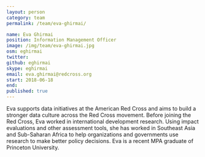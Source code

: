 ```yaml
---
layout: person
category: team
permalink: /team/eva-ghirmai/

name: Eva Ghirmai
position: Information Management Officer
image: /img/team/eva-ghirmai.jpg
osm: eghirmai
twitter:
github: eghirmai
skype: eghirmai
email: eva.ghirmai@redcross.org
start: 2018-06-18
end:
published: true
---
```


Eva supports data initiatives at the American Red Cross and aims to build a stronger data culture across the Red Cross movement. Before joining the Red Cross, Eva worked in international development research. Using impact evaluations and other assessment tools, she has worked in Southeast Asia and Sub-Saharan Africa to help organizations and governments use research to make better policy decisions. Eva is a recent MPA graduate of Princeton University.
